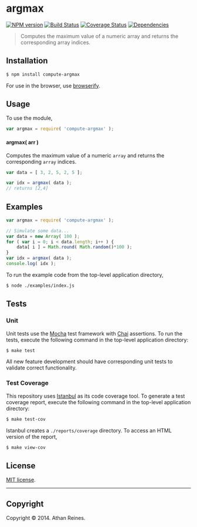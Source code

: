 argmax
===
[![NPM version][npm-image]][npm-url] [![Build Status][travis-image]][travis-url] [![Coverage Status][coveralls-image]][coveralls-url] [![Dependencies][dependencies-image]][dependencies-url]

> Computes the maximum value of a numeric array and returns the corresponding array indices.


## Installation

``` bash
$ npm install compute-argmax
```

For use in the browser, use [browserify](https://github.com/substack/node-browserify).


## Usage

To use the module,

``` javascript
var argmax = require( 'compute-argmax' );
```

#### argmax( arr )

Computes the maximum value of a numeric `array` and returns the corresponding `array` indices.

``` javascript
var data = [ 3, 2, 5, 2, 5 ];

var idx = argmax( data );
// returns [2,4]
```


## Examples

``` javascript
var argmax = require( 'compute-argmax' );

// Simulate some data...
var data = new Array( 100 );
for ( var i = 0; i < data.length; i++ ) {
	data[ i ] = Math.round( Math.random()*100 );
}
var idx = argmax( data );
console.log( idx );
```

To run the example code from the top-level application directory,

``` bash
$ node ./examples/index.js
```


## Tests

### Unit

Unit tests use the [Mocha](http://mochajs.org/) test framework with [Chai](http://chaijs.com) assertions. To run the tests, execute the following command in the top-level application directory:

``` bash
$ make test
```

All new feature development should have corresponding unit tests to validate correct functionality.


### Test Coverage

This repository uses [Istanbul](https://github.com/gotwarlost/istanbul) as its code coverage tool. To generate a test coverage report, execute the following command in the top-level application directory:

``` bash
$ make test-cov
```

Istanbul creates a `./reports/coverage` directory. To access an HTML version of the report,

``` bash
$ make view-cov
```


## License

[MIT license](http://opensource.org/licenses/MIT). 


---
## Copyright

Copyright &copy; 2014. Athan Reines.


[npm-image]: http://img.shields.io/npm/v/compute-argmax.svg
[npm-url]: https://npmjs.org/package/compute-argmax

[travis-image]: http://img.shields.io/travis/compute-io/argmax/master.svg
[travis-url]: https://travis-ci.org/compute-io/argmax

[coveralls-image]: https://img.shields.io/coveralls/compute-io/argmax/master.svg
[coveralls-url]: https://coveralls.io/r/compute-io/argmax?branch=master

[dependencies-image]: http://img.shields.io/david/compute-io/argmax.svg
[dependencies-url]: https://david-dm.org/compute-io/argmax

[dev-dependencies-image]: http://img.shields.io/david/dev/compute-io/argmax.svg
[dev-dependencies-url]: https://david-dm.org/dev/compute-io/argmax

[github-issues-image]: http://img.shields.io/github/issues/compute-io/argmax.svg
[github-issues-url]: https://github.com/compute-io/argmax/issues
